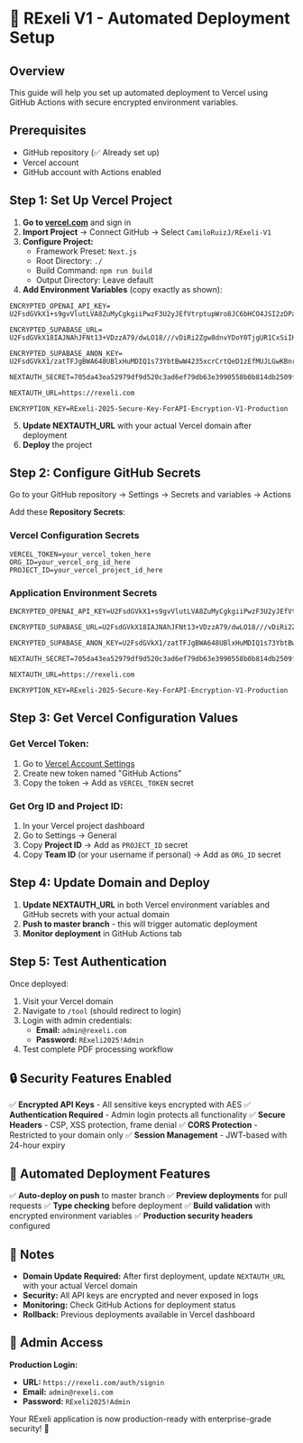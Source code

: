 # 🚀 RExeli V1 - Automated Deployment Setup

## Overview
This guide will help you set up automated deployment to Vercel using GitHub Actions with secure encrypted environment variables.

## Prerequisites
- GitHub repository (✅ Already set up)
- Vercel account
- GitHub account with Actions enabled

## Step 1: Set Up Vercel Project

1. **Go to [vercel.com](https://vercel.com)** and sign in
2. **Import Project** → Connect GitHub → Select `CamiloRuizJ/RExeli-V1`
3. **Configure Project:**
   - Framework Preset: `Next.js`
   - Root Directory: `./`
   - Build Command: `npm run build`
   - Output Directory: Leave default
4. **Add Environment Variables** (copy exactly as shown):

```env
ENCRYPTED_OPENAI_API_KEY=
U2FsdGVkX1+s9gvVlutLVA8ZuMyCgkgiiPwzF3U2yJEfVtrptupWro8JC6bHCO4JSI2zDPaY/cBf1u/KEPityrrHs8TcQSOf5YVKtizhmkrzdfYqyLkCDY1kKGHcKFx4IljOVzPIcEtKmNWNzJm5xohUbdHvUP6fYIENWXd5oorsdVnKqGyq+Scos7QAXMQj2lbjIs44ENLpzQt+FCIRn6y5tDxPdLv9iFHvpmc6GPxL9Ax6waWxzcmoIRbVqotU

ENCRYPTED_SUPABASE_URL=
U2FsdGVkX18IAJNAhJFNt13+VDzzA79/dwLO18///vDiRi2Zgw8dnvYDoY0TjgUR1CxSiIK9yP7ALf22s+JbRQ==

ENCRYPTED_SUPABASE_ANON_KEY=
U2FsdGVkX1/zatTFJgBWA648UBlxHuMDIQ1s73YbtBwW4235xcrCrtQeD1zEfMUJLGwKBnrscmpPQj+c+Fx7Tit39JU8ahduJMdWHgXAqPqVMGHVh5+8JYWlIFbkVmAI+8Jm+miv7UsK7IAVLzPhXwHZIClZk8C0xvBRUt8VYm9qwC4c1A0n1Zm7V9ddSl9M1h11Vg513IRF54skmSGL0XaC+XsPD07rTNg0X1DEQ0sqU7PKFYRff4gbGl/PC6atFLlr6KwinIPVZWdoKwnrlFZ4VQnsLuJEdV0hpg455RHXYEzB3PDhCQ8K4v1O5ud2

NEXTAUTH_SECRET=705da43ea52979df9d520c3ad6ef79db63e3990558b0b814db2509fd64199aa5

NEXTAUTH_URL=https://rexeli.com

ENCRYPTION_KEY=RExeli-2025-Secure-Key-ForAPI-Encryption-V1-Production
```

5. **Update NEXTAUTH_URL** with your actual Vercel domain after deployment
6. **Deploy** the project

## Step 2: Configure GitHub Secrets

Go to your GitHub repository → Settings → Secrets and variables → Actions

Add these **Repository Secrets**:

### Vercel Configuration Secrets
```
VERCEL_TOKEN=your_vercel_token_here
ORG_ID=your_vercel_org_id_here
PROJECT_ID=your_vercel_project_id_here
```

### Application Environment Secrets
```
ENCRYPTED_OPENAI_API_KEY=U2FsdGVkX1+s9gvVlutLVA8ZuMyCgkgiiPwzF3U2yJEfVtrptupWro8JC6bHCO4JSI2zDPaY/cBf1u/KEPityrrHs8TcQSOf5YVKtizhmkrzdfYqyLkCDY1kKGHcKFx4IljOVzPIcEtKmNWNzJm5xohUbdHvUP6fYIENWXd5oorsdVnKqGyq+Scos7QAXMQj2lbjIs44ENLpzQt+FCIRn6y5tDxPdLv9iFHvpmc6GPxL9Ax6waWxzcmoIRbVqotU

ENCRYPTED_SUPABASE_URL=U2FsdGVkX18IAJNAhJFNt13+VDzzA79/dwLO18///vDiRi2Zgw8dnvYDoY0TjgUR1CxSiIK9yP7ALf22s+JbRQ==

ENCRYPTED_SUPABASE_ANON_KEY=U2FsdGVkX1/zatTFJgBWA648UBlxHuMDIQ1s73YbtBwW4235xcrCrtQeD1zEfMUJLGwKBnrscmpPQj+c+Fx7Tit39JU8ahduJMdWHgXAqPqVMGHVh5+8JYWlIFbkVmAI+8Jm+miv7UsK7IAVLzPhXwHZIClZk8C0xvBRUt8VYm9qwC4c1A0n1Zm7V9ddSl9M1h11Vg513IRF54skmSGL0XaC+XsPD07rTNg0X1DEQ0sqU7PKFYRff4gbGl/PC6atFLlr6KwinIPVZWdoKwnrlFZ4VQnsLuJEdV0hpg455RHXYEzB3PDhCQ8K4v1O5ud2

NEXTAUTH_SECRET=705da43ea52979df9d520c3ad6ef79db63e3990558b0b814db2509fd64199aa5

NEXTAUTH_URL=https://rexeli.com

ENCRYPTION_KEY=RExeli-2025-Secure-Key-ForAPI-Encryption-V1-Production
```

## Step 3: Get Vercel Configuration Values

### Get Vercel Token:
1. Go to [Vercel Account Settings](https://vercel.com/account/tokens)
2. Create new token named "GitHub Actions"
3. Copy the token → Add as `VERCEL_TOKEN` secret

### Get Org ID and Project ID:
1. In your Vercel project dashboard
2. Go to Settings → General
3. Copy **Project ID** → Add as `PROJECT_ID` secret
4. Copy **Team ID** (or your username if personal) → Add as `ORG_ID` secret

## Step 4: Update Domain and Deploy

1. **Update NEXTAUTH_URL** in both Vercel environment variables and GitHub secrets with your actual domain
2. **Push to master branch** - this will trigger automatic deployment
3. **Monitor deployment** in GitHub Actions tab

## Step 5: Test Authentication

Once deployed:
1. Visit your Vercel domain
2. Navigate to `/tool` (should redirect to login)
3. Login with admin credentials:
   - **Email:** `admin@rexeli.com`
   - **Password:** `RExeli2025!Admin`
4. Test complete PDF processing workflow

## 🔒 Security Features Enabled

✅ **Encrypted API Keys** - All sensitive keys encrypted with AES
✅ **Authentication Required** - Admin login protects all functionality
✅ **Secure Headers** - CSP, XSS protection, frame denial
✅ **CORS Protection** - Restricted to your domain only
✅ **Session Management** - JWT-based with 24-hour expiry

## 🚀 Automated Deployment Features

✅ **Auto-deploy on push** to master branch
✅ **Preview deployments** for pull requests
✅ **Type checking** before deployment
✅ **Build validation** with encrypted environment variables
✅ **Production security headers** configured

## 📝 Notes

- **Domain Update Required:** After first deployment, update `NEXTAUTH_URL` with your actual Vercel domain
- **Security:** All API keys are encrypted and never exposed in logs
- **Monitoring:** Check GitHub Actions for deployment status
- **Rollback:** Previous deployments available in Vercel dashboard

## 🎯 Admin Access

**Production Login:**
- **URL:** `https://rexeli.com/auth/signin`
- **Email:** `admin@rexeli.com`
- **Password:** `RExeli2025!Admin`

Your RExeli application is now production-ready with enterprise-grade security! 🎉